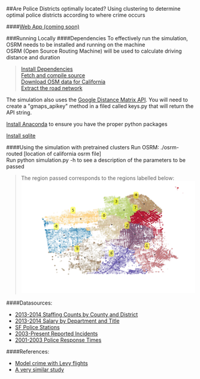 ##Are Police Districts optimally located?
Using clustering to determine optimal police districts according to where crime occurs

####[Web App (coming soon)](http://simpol.paullianyang.com/)

###Running Locally
####Dependencies
To effectively run the simulation, OSRM needs to be installed and running on the machine  
OSRM (Open Source Routing Machine) will be used to calculate driving distance and duration
>[Install Dependencies](https://github.com/Project-OSRM/osrm-backend/wiki/Building%20OSRM#mac-os-x-1071-1082)  
>[Fetch and compile source](https://github.com/Project-OSRM/osrm-backend/wiki/Building%20OSRM#fetch-the-source)  
>[Download OSM data for California](http://download.geofabrik.de/north-america/us/california.html)  
>[Extract the road network](https://github.com/Project-OSRM/osrm-backend/wiki/Running-OSRM#extracting-the-road-network)

The simulation also uses the [Google Distance Matrix API](https://developers.google.com/maps/documentation/distancematrix/). You will need to create a "gmaps_apikey" method in a filed called keys.py that will return the API string.

[Install Anaconda](http://continuum.io/downloads) to ensure you have the proper python packages

[Install sqlite](https://www.sqlite.org/download.html)

####Using the simulation with pretrained clusters
Run OSRM: ./osrm-routed [location of california osrm file]  
Run python simulation.py -h to see a description of the parameters to be passed
>The region passed corresponds to the regions labelled below:
![](https://raw.githubusercontent.com/paullianyang/SimPol/master/data/trained_clusters.png)



####Datasources:
* [2013-2014 Staffing Counts by County and District](http://post.ca.gov/Data/Sites/1/post_docs/hiring/le-employment-stats.pdf)
* [2013-2014 Salary by Department and Title](https://data.sfgov.org/City-Management-and-Ethics/Employee-Compensation/88g8-5mnd)
* [SF Police Stations](https://data.sfgov.org/Public-Safety/San-Francisco-Police-Stations/8xyy-6zfh)
* [2003-Present Reported Incidents](https://data.sfgov.org/Public-Safety/SFPD-Reported-Incidents-2003-to-Present/dyj4-n68b)
* [2001-2003 Police Response Times](http://sfcontroller.org/Modules/ShowDocument.aspx?documentid=1063)

####References:
* [Model crime with Levy flights](https://dl.dropboxusercontent.com/u/67300625/tum_summer_2012_levicrime.pdf)
* [A very similar study](http://ced.berkeley.edu/faculty/ratt/classes/c188/2009Posters/Visconti%20Zhang%20Poster.pdf)
